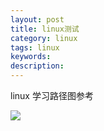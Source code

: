 ```yaml
---
layout: post
title: linux测试
category: linux
tags: linux
keywords: 
description: 
---
```


linux 学习路径图参考

 ![](http://oulmva2ba.bkt.clouddn.com/17-9-3/9112915.jpg)   
    
    
    



